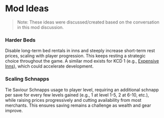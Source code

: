 # Mod Ideas

> Note: These ideas were discussed/created based on the conversation in this mod discussion.

### Harder Beds

Disable long-term bed rentals in inns and steeply increase short-term rest prices, scaling with player progression. This keeps resting a strategic choice throughout the game. A similar mod exists for KCD 1 (e.g., [Expensive Inns](https://www.nexusmods.com/kingdomcomedeliverance/mods/871)), which could accelerate development.

### Scaling Schnapps

Tie Saviour Schnapps usage to player level, requiring an additional schnapp per save for every few levels gained (e.g., 1 at level 1-5, 2 at 6-10, etc.), while raising prices progressively and cutting availability from most merchants. This ensures saving remains a challenge as wealth and gear improve.
